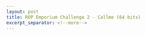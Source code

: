 ```yaml
---
layout: post
title: ROP Emporium Challenge 2 - Callme (64 bits)
excerpt_separator: <!--more-->
---
```



<!--more-->